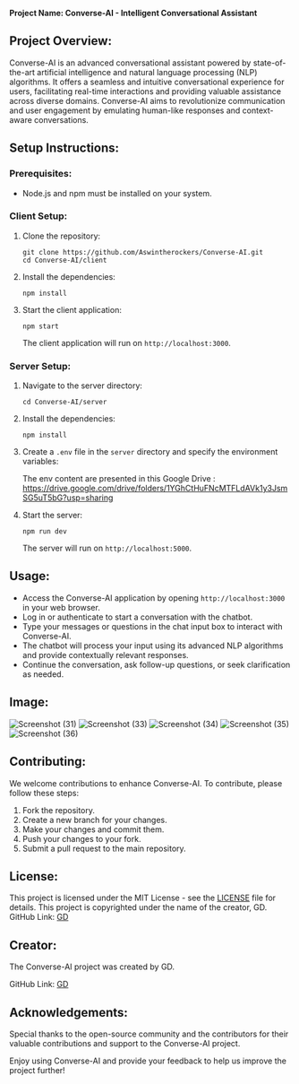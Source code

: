 **Project Name: Converse-AI - Intelligent Conversational Assistant**

## Project Overview:

Converse-AI is an advanced conversational assistant powered by state-of-the-art artificial intelligence and natural language processing (NLP) algorithms. It offers a seamless and intuitive conversational experience for users, facilitating real-time interactions and providing valuable assistance across diverse domains. Converse-AI aims to revolutionize communication and user engagement by emulating human-like responses and context-aware conversations.

## Setup Instructions:

### Prerequisites:

- Node.js and npm must be installed on your system.

### Client Setup:

1. Clone the repository:

   ```
   git clone https://github.com/Aswintherockers/Converse-AI.git
   cd Converse-AI/client
   ```

2. Install the dependencies:

   ```
   npm install
   ```

3. Start the client application:

   ```
   npm start
   ```

   The client application will run on `http://localhost:3000`.

### Server Setup:

1. Navigate to the server directory:

   ```
   cd Converse-AI/server
   ```

2. Install the dependencies:

   ```
   npm install
   ```

3. Create a `.env` file in the `server` directory and specify the environment variables:

   The env content are presented in this Google Drive : https://drive.google.com/drive/folders/1YGhCtHuFNcMTFLdAVk1y3JsmSG5uT5bG?usp=sharing

4. Start the server:

   ```
   npm run dev
   ```

   The server will run on `http://localhost:5000`.

## Usage:

- Access the Converse-AI application by opening `http://localhost:3000` in your web browser.
- Log in or authenticate to start a conversation with the chatbot.
- Type your messages or questions in the chat input box to interact with Converse-AI.
- The chatbot will process your input using its advanced NLP algorithms and provide contextually relevant responses.
- Continue the conversation, ask follow-up questions, or seek clarification as needed.
## Image:

![Screenshot (31)](https://github.com/Aswintherockers/Converse-AI/assets/110334860/1b38e05c-bfa1-4cfb-b240-22a1dbe9f3b5)
![Screenshot (33)](https://github.com/Aswintherockers/Converse-AI/assets/110334860/73e7fb9e-700b-4a2a-9575-0d9c7a97ece6)
![Screenshot (34)](https://github.com/Aswintherockers/Converse-AI/assets/110334860/c863cae4-5b5c-4988-96d9-88888f0af1b8)
![Screenshot (35)](https://github.com/Aswintherockers/Converse-AI/assets/110334860/cd335821-da4a-46de-9256-f219144adeb3)
![Screenshot (36)](https://github.com/Aswintherockers/Converse-AI/assets/110334860/9135b9d4-bd1f-4256-85b7-4aa132ffc024)





## Contributing:

We welcome contributions to enhance Converse-AI. To contribute, please follow these steps:

1. Fork the repository.
2. Create a new branch for your changes.
3. Make your changes and commit them.
4. Push your changes to your fork.
5. Submit a pull request to the main repository.

## License:

This project is licensed under the MIT License - see the [LICENSE](https://github.com/Aswintherockers/Converse-AI/blob/main/LICENSE) file for details.
This project is copyrighted under the name of the creator, GD.
GitHub Link: [GD](https://github.com/gowthamdharma22/converse-ai)

## Creator:

The Converse-AI project was created by GD.

GitHub Link: [GD](https://github.com/gowthamdharma22/converse-ai)

## Acknowledgements:

Special thanks to the open-source community and the contributors for their valuable contributions and support to the Converse-AI project.

Enjoy using Converse-AI and provide your feedback to help us improve the project further!


